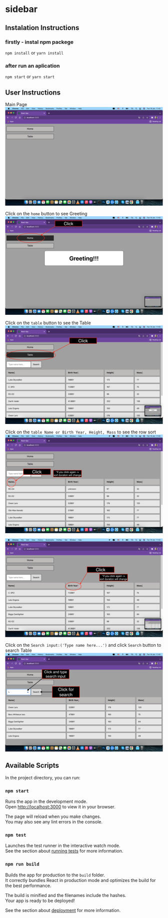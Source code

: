 # sidebar

## Instalation Instructions

### firstly - instal npm packege 
`npm install` or `yarn install`

### after run an aplication
`npm start` or `yarn start`

## User Instructions

Main Page
![mainPage](./imgForReadme/mainPage.png)

Click on the `home` button to see Greeting
![homePage](./imgForReadme/homePage.png)

Click on the `table` button to see the Table
![tablePage](./imgForReadme/tablePage.png)

Click on the `table Name or Birth Year, Height, Mass` to see the row sort
![sortRows](./imgForReadme/sortRows.png)

![sortRowsEx2](./imgForReadme/sortRowsEx2.png)

Click on the `Search input:('Type name here...')` and click `Search` button to search Table
![tableSearchEx](./imgForReadme/tableSearchEx.png)

## Available Scripts

In the project directory, you can run:

### `npm start`

Runs the app in the development mode.\
Open [http://localhost:3000](http://localhost:3000) to view it in your browser.

The page will reload when you make changes.\
You may also see any lint errors in the console.

### `npm test`

Launches the test runner in the interactive watch mode.\
See the section about [running tests](https://facebook.github.io/create-react-app/docs/running-tests) for more information.

### `npm run build`

Builds the app for production to the `build` folder.\
It correctly bundles React in production mode and optimizes the build for the best performance.

The build is minified and the filenames include the hashes.\
Your app is ready to be deployed!

See the section about [deployment](https://facebook.github.io/create-react-app/docs/deployment) for more information.

